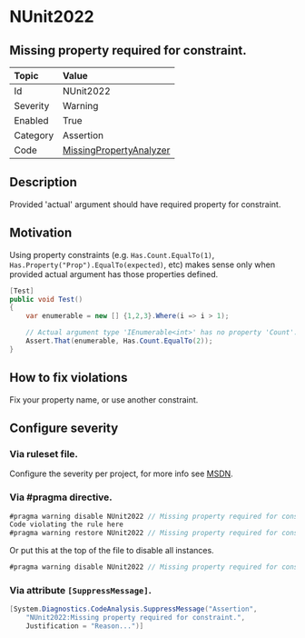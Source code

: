 # NUnit2022
## Missing property required for constraint.

| Topic    | Value
| :--      | :--
| Id       | NUnit2022
| Severity | Warning
| Enabled  | True
| Category | Assertion
| Code     | [MissingPropertyAnalyzer](https://github.com/nunit/nunit.analyzers/blob/0.2.0/src/nunit.analyzers/MissingProperty/MissingPropertyAnalyzer.cs)


## Description

Provided 'actual' argument should have required property for constraint.

## Motivation

Using property constraints (e.g. `Has.Count.EqualTo(1)`, `Has.Property("Prop").EqualTo(expected)`, etc) 
makes sense only when provided actual argument has those properties defined.

```csharp
[Test]
public void Test()
{
    var enumerable = new [] {1,2,3}.Where(i => i > 1);

    // Actual argument type 'IEnumerable<int>' has no property 'Count'.
    Assert.That(enumerable, Has.Count.EqualTo(2));
}
```

## How to fix violations

Fix your property name, or use another constraint.

<!-- start generated config severity -->
## Configure severity

### Via ruleset file.

Configure the severity per project, for more info see [MSDN](https://msdn.microsoft.com/en-us/library/dd264949.aspx).

### Via #pragma directive.

```csharp
#pragma warning disable NUnit2022 // Missing property required for constraint.
Code violating the rule here
#pragma warning restore NUnit2022 // Missing property required for constraint.
```

Or put this at the top of the file to disable all instances.
```csharp
#pragma warning disable NUnit2022 // Missing property required for constraint.
```

### Via attribute `[SuppressMessage]`.

```csharp
[System.Diagnostics.CodeAnalysis.SuppressMessage("Assertion", 
    "NUnit2022:Missing property required for constraint.",
    Justification = "Reason...")]
```
<!-- end generated config severity -->
